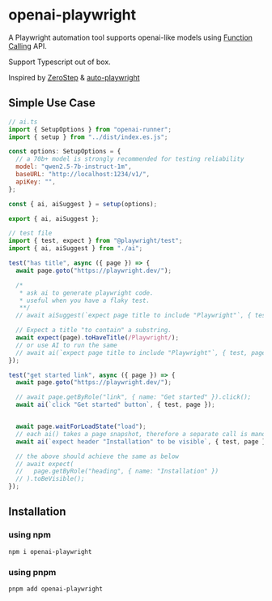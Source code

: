# openai-playwright

A Playwright automation tool supports openai-like models using [Function Calling](https://platform.openai.com/docs/guides/function-calling) API.

Support Typescript out of box.

Inspired by [ZeroStep](https://github.com/zerostep-ai/zerostep) & [auto-playwright](https://github.com/lucgagan/auto-playwright)

## Simple Use Case

```javascript
// ai.ts
import { SetupOptions } from "openai-runner";
import { setup } from "../dist/index.es.js";

const options: SetupOptions = {
  // a 70b+ model is strongly recommended for testing reliability
  model: "qwen2.5-7b-instruct-1m",
  baseURL: "http://localhost:1234/v1/",
  apiKey: "",
};

const { ai, aiSuggest } = setup(options);

export { ai, aiSuggest };
```

```javascript
// test file
import { test, expect } from "@playwright/test";
import { ai, aiSuggest } from "./ai";

test("has title", async ({ page }) => {
  await page.goto("https://playwright.dev/");

  /*
   * ask ai to generate playwright code.
   * useful when you have a flaky test.
   **/
  // await aiSuggest(`expect page title to include "Playwright"`, { test, page });

  // Expect a title "to contain" a substring.
  await expect(page).toHaveTitle(/Playwright/);
  // or use AI to run the same
  // await ai(`expect page title to include "Playwright"`, { test, page });
});

test("get started link", async ({ page }) => {
  await page.goto("https://playwright.dev/");

  // await page.getByRole("link", { name: "Get started" }).click();
  await ai(`click "Get started" button`, { test, page });


  await page.waitForLoadState("load");
  // each ai() takes a page snapshot, therefore a separate call is mandatory when page content updates
  await ai(`expect header "Installation" to be visible`, { test, page });

  // the above should achieve the same as below
  // await expect(
  //   page.getByRole("heading", { name: "Installation" })
  // ).toBeVisible();
});

```

## Installation

### using npm

```shell
npm i openai-playwright
```

### using pnpm

```shell
pnpm add openai-playwright
```
